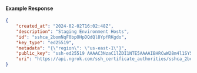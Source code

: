<!-- Code generated for API Clients. DO NOT EDIT. -->

#### Example Response

```json
{
	"created_at": "2024-02-02T16:02:48Z",
	"description": "Staging Environment Hosts",
	"id": "sshca_2bomNqF0bpOHpDQdQl8YpfRKgdo",
	"key_type": "ed25519",
	"metadata": "{\"region\": \"us-east-1\"}",
	"public_key": "ssh-ed25519 AAAAC3NzaC1lZDI1NTE5AAAAIBHRCwW28m4l1SY5qm3cjptrgUjOqYthSnQTvzB4nOsM",
	"uri": "https://api.ngrok.com/ssh_certificate_authorities/sshca_2bomNqF0bpOHpDQdQl8YpfRKgdo"
}
```

